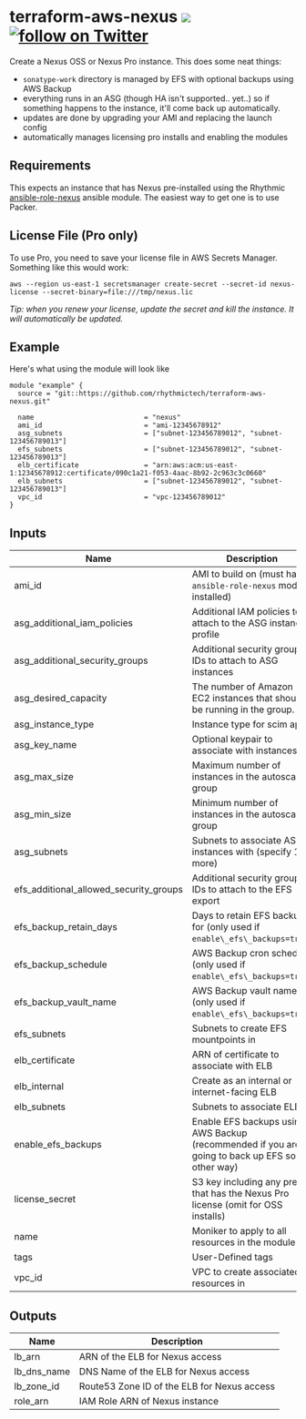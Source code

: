 # terraform-aws-nexus [![](https://github.com/rhythmictech/terraform-aws-nexus/workflows/pre-commit-check/badge.svg)](https://github.com/rhythmictech/terraform-aws-nexus/actions) <a href="https://twitter.com/intent/follow?screen_name=RhythmicTech"><img src="https://img.shields.io/twitter/follow/RhythmicTech?style=social&logo=RhythmicTech" alt="follow on Twitter"></a>

Create a Nexus OSS or Nexus Pro instance. This does some neat things:

* `sonatype-work` directory is managed by EFS with optional backups using AWS Backup
* everything runs in an ASG (though HA isn't supported.. yet..) so if something happens to the instance, it'll come back up automatically.
* updates are done by upgrading your AMI and replacing the launch config
* automatically manages licensing pro installs and enabling the modules

## Requirements

This expects an instance that has Nexus pre-installed using the Rhythmic [ansible-role-nexus](https://github.com/rhythmictech/ansible-role-nexus) ansible module. The easiest way to get one is to use Packer.

## License File (Pro only)
To use Pro, you need to save your license file in AWS Secrets Manager. Something like this would work:

```
aws --region us-east-1 secretsmanager create-secret --secret-id nexus-license --secret-binary=file:///tmp/nexus.lic
```

_Tip: when you renew your license, update the secret and kill the instance. It will automatically be updated._

## Example
Here's what using the module will look like
```
module "example" {
  source = "git::https://github.com/rhythmictech/terraform-aws-nexus.git"

  name                           = "nexus"
  ami_id                         = "ami-12345678912"
  asg_subnets                    = ["subnet-123456789012", "subnet-123456789013"]
  efs_subnets                    = ["subnet-123456789012", "subnet-123456789013"]
  elb_certificate                = "arn:aws:acm:us-east-1:12345678912:certificate/090c1a21-f053-4aac-8b92-2c963c3c0660"
  elb_subnets                    = ["subnet-123456789012", "subnet-123456789013"]
  vpc_id                         = "vpc-123456789012"
}
```

<!-- BEGINNING OF PRE-COMMIT-TERRAFORM DOCS HOOK -->
## Inputs

| Name | Description | Type | Default | Required |
|------|-------------|:----:|:-----:|:-----:|
| ami\_id | AMI to build on \(must have `ansible-role-nexus` module installed\) | string | n/a | yes |
| asg\_additional\_iam\_policies | Additional IAM policies to attach to the  ASG instance profile | list(string) | `[]` | no |
| asg\_additional\_security\_groups | Additional security group IDs to attach to ASG instances | list(string) | `[]` | no |
| asg\_desired\_capacity | The number of Amazon EC2 instances that should be running in the group. | number | `"1"` | no |
| asg\_instance\_type | Instance type for scim app | string | `"t3a.micro"` | no |
| asg\_key\_name | Optional keypair to associate with instances | string | `"null"` | no |
| asg\_max\_size | Maximum number of instances in the autoscaling group | number | `"2"` | no |
| asg\_min\_size | Minimum number of instances in the autoscaling group | number | `"1"` | no |
| asg\_subnets | Subnets to associate ASG instances with \(specify 1 or more\) | list(string) | n/a | yes |
| efs\_additional\_allowed\_security\_groups | Additional security group IDs to attach to the EFS export | list(string) | `[]` | no |
| efs\_backup\_retain\_days | Days to retain EFS backups for \(only used if `enable\_efs\_backups=true`\) | bool | `"30"` | no |
| efs\_backup\_schedule | AWS Backup cron schedule \(only used if `enable\_efs\_backups=true`\) | string | `"cron(0 5 ? * * *)"` | no |
| efs\_backup\_vault\_name | AWS Backup vault name \(only used if `enable\_efs\_backups=true`\) | string | `"nexus-efs-vault"` | no |
| efs\_subnets | Subnets to create EFS mountpoints in | list(string) | n/a | yes |
| elb\_certificate | ARN of certificate to associate with ELB | string | n/a | yes |
| elb\_internal | Create as an internal or internet-facing ELB | bool | `"true"` | no |
| elb\_subnets | Subnets to associate ELB to | list(string) | n/a | yes |
| enable\_efs\_backups | Enable EFS backups using AWS Backup \(recommended if you aren't going to back up EFS some other way\) | bool | `"false"` | no |
| license\_secret | S3 key including any prefix that has the Nexus Pro license \(omit for OSS installs\) | string | `""` | no |
| name | Moniker to apply to all resources in the module | string | n/a | yes |
| tags | User-Defined tags | map(string) | `{}` | no |
| vpc\_id | VPC to create associated resources in | string | n/a | yes |

## Outputs

| Name | Description |
|------|-------------|
| lb\_arn | ARN of the ELB for Nexus access |
| lb\_dns\_name | DNS Name of the ELB for Nexus access |
| lb\_zone\_id | Route53 Zone ID of the ELB for Nexus access |
| role\_arn | IAM Role ARN of Nexus instance |

<!-- END OF PRE-COMMIT-TERRAFORM DOCS HOOK -->
